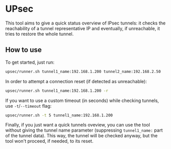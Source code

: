 # UPsec

This tool aims to give a quick status overview of IPsec tunnels: it checks the reachability of a tunnel representative IP and eventually, if unreachable, it tries to restore the whole tunnel.

## How to use

To get started, just run:

```bash
upsec/runner.sh tunnel1_name:192.168.1.200 tunnel2_name:192.168.2.50
```

In order to attempt a connection reset (if detected as unreachable):

```bash
upsec/runner.sh tunnel1_name:192.168.1.200 -r
```

If you want to use a custom timeout (in seconds) while checking tunnels, use `-t`/`--timeout` flag:

```bash
upsec/runner.sh -t 5 tunnel1_name:192.168.1.200
```

Finally, if you just want a quick tunnels oveview, you can use the tool without giving the tunnel name parameter (suppressing `tunnel1_name:` part of the tunnel data). This way, the tunnel will be checked anyway, but the tool won't proceed, if needed, to its reset.

